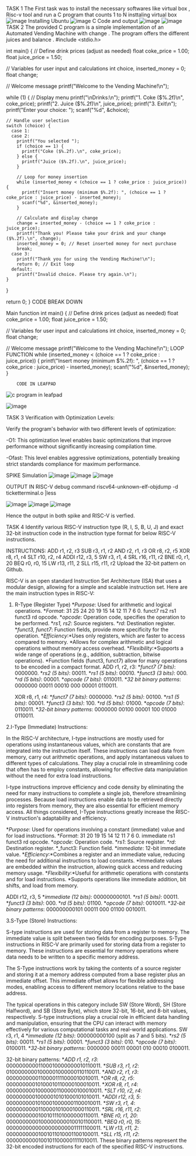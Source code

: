 TASK 1 
The First task was to install the necessary softwares like virtual box , Risc-v tool and run a C program that counts 1 to N 
insttaling virtual box
![image](https://github.com/sahana09012004/TASK-1-/assets/150324046/80faafdc-45e1-4534-816b-0f105889e7eb)
Installing Ubuntu
![image](https://github.com/sahana09012004/TASK-1-/assets/150324046/3ca8366d-6633-4fde-bb3a-f74f2781582f)
C Code and output 
![image](https://github.com/sahana09012004/TASK-1-/assets/150324046/a02725f3-4de9-489c-a951-284bc18fcffa)
![image](https://github.com/sahana09012004/TASK-1-/assets/150324046/aa608163-ab2f-4ab8-9500-af0936fc68b4)
TASK 2 
The provided C program is a simple implementation of an Automated  Vending Machine with change . The program offers the different juices and balance .
#include <stdio.h>

int main() {
  // Define drink prices (adjust as needed)
  float coke_price = 1.00;
  float juice_price = 1.50;

  // Variables for user input and calculations
  int choice, inserted_money = 0;
  float change;

  // Welcome message
  printf("Welcome to the Vending Machine!\n");

  while (1) {
    // Display menu
    printf("\nDrinks:\n");
    printf("1. Coke ($%.2f)\n", coke_price);
    printf("2. Juice ($%.2f)\n", juice_price);
    printf("3. Exit\n");
    printf("Enter your choice: ");
    scanf("%d", &choice);

    // Handle user selection
    switch (choice) {
      case 1:
      case 2:
        printf("You selected ");
        if (choice == 1) {
          printf("Coke ($%.2f).\n", coke_price);
        } else {
          printf("Juice ($%.2f).\n", juice_price);
        }

        // Loop for money insertion
        while (inserted_money < (choice == 1 ? coke_price : juice_price)) {
          printf("Insert money (minimum $%.2f): ", (choice == 1 ? coke_price : juice_price) - inserted_money);
          scanf("%d", &inserted_money);
        }

        // Calculate and display change
        change = inserted_money - (choice == 1 ? coke_price : juice_price);
        printf("Thank you! Please take your drink and your change ($%.2f).\n", change);
        inserted_money = 0; // Reset inserted money for next purchase
        break;
      case 3:
        printf("Thank you for using the Vending Machine!\n");
        return 0; // Exit loop
      default:
        printf("Invalid choice. Please try again.\n");
    }
  }

  return 0;
}
CODE BREAK DOWN 


Main function 
int main() {
  // Define drink prices (adjust as needed)
  float coke_price = 1.00;
  float juice_price = 1.50;

  // Variables for user input and calculations
  int choice, inserted_money = 0;
  float change;

  // Welcome message
  printf("Welcome to the Vending Machine!\n");
LOOP FUNCTION 
 while (inserted_money < (choice == 1 ? coke_price : juice_price)) {
          printf("Insert money (minimum $%.2f): ", (choice == 1 ? coke_price : juice_price) - inserted_money);
          scanf("%d", &inserted_money);
        }

        
        CODE IN LEAFPAD 
![c program in leafpad](https://github.com/sahana09012004/TASK-1-/assets/150324046/80828039-3426-4e9e-bd41-62d0f498ca2f)


![image](https://github.com/sahana09012004/TASK-1-/assets/150324046/9d589350-c651-4d7a-b5be-fef8af054cd2)


TASK 3 
Verification with Optimization Levels:

Verify the program's behavior with two different levels of optimization:

-O1: This optimization level enables basic optimizations that improve performance without significantly increasing compilation time.

-Ofast: This level enables aggressive optimizations, potentially breaking strict standards compliance for maximum performance.

SPIKE Simulation 
![image](https://github.com/sahana09012004/TASK-1-/assets/150324046/c91baf0b-1a80-46cc-9fe4-f248b2b0ea86)
![image](https://github.com/sahana09012004/TASK-1-/assets/150324046/b709256c-b0a8-49c6-b2ab-c373178fe03f)
![image](https://github.com/sahana09012004/TASK-1-/assets/150324046/e296e5a5-4830-4148-96e4-beab579d0cc5)


OUTPUT IN RISC-V
debug command riscv64-unknown-elf-objdump -d ticketterminal.o |less

![image](https://github.com/sahana09012004/TASK-1-/assets/150324046/bf1f5c46-44e0-44e5-a1d7-b9052d71cbee)
![image](https://github.com/sahana09012004/TASK-1-/assets/150324046/6f9d35cd-7d44-4283-a1d4-8f48d4efd2bc)
![image](https://github.com/sahana09012004/TASK-1-/assets/150324046/40a2c21e-e6fe-4d29-88e8-4ec0d1a69e46)


Hence the output in both spike and RISC-V is verfied.




TASK 4 
Identify various RISC-V instruction type (R, I, S, B, U, J) and exact 32-bit instruction code in the instruction type format for below RISC-V instructions.


INSTRUCTIONS:
     ADD r1, r2, r3
     SUB r3, r1, r2
     AND r2, r1, r3
     OR r8, r2, r5
     XOR r8, r1, r4
     SLT r10, r2, r4
     ADDI r12, r3, 5
     SW r3, r1, 4
     SRL r16, r11, r2
     BNE r0, r1, 20
     BEQ r0, r0, 15
     LW r13, r11, 2
     SLL r15, r11, r2
Upload the 32-bit pattern on Github.

RISC-V is an open standard Instruction Set Architecture (ISA) that uses a modular design, allowing for a simple and scalable instruction set. Here are the main instruction types in RISC-V:

1. R-Type (Register Type)  *_Purpose_: Used for arithmetic and logical operations.
  *_Format_: 31   25 24  20 19  15 14  12 11   7 6   0.
             funct7 rs2 rs1 funct3 rd   opcode.
  *_opcode_: Operation code, specifies the operation to be performed.
  *_rs1, rs2_: Source registers.
  *_rd_: Destination register.
  *_funct3, funct7_: Function fields, provide more specificity for the operation.
  *_Efficiency_:*Uses only registers, which are faster to access compared to memory.
                *Allows for complex arithmetic and logical operations without memory access overhead.
  *_Flexibility_:*Supports a wide range of operations (e.g., addition, subtraction, bitwise operations).
                 *Function fields (funct3, funct7) allow for many operations to be encoded in a compact format.
   ADD r1, r2, r3:
      *_funct7 (7 bits)_: 0000000.
   *_rs2 (5 bits)_: 00011.
   *_rs1 (5 bits)_: 00010.
   *_funct3 (3 bits)_: 000.
   *_rd (5 bits)_: 00001.
   *_opcode (7 bits)_: 0110011.
   *_32 bit binary patterns_:
           0000000 00011 00010 000 00001 0110011.




   XOR r8, r1, r4:
      *_funct7 (7 bits)_: 0000000.
   *_rs2 (5 bits)_: 00100.
   *_rs1 (5 bits)_: 00001.
   *_funct3 (3 bits)_: 100.
   *_rd (5 bits)_: 01000.
   *_opcode (7 bits)_: 0110011.
   *_32-bit binary patterns_:
            0000000 00100 00001 100 01000 0110011.




2.I-Type (Immediate) Instructions:

In the RISC-V architecture, I-type instructions are mostly used for operations using instantaneous values, which are constants that are integrated into the instruction itself. These instructions can load data from memory, carry out arithmetic operations, and apply instantaneous values to different types of calculations. They play a crucial role in streamlining code that often has to employ constants, allowing for effective data manipulation without the need for extra load instructions.

I-type instructions improve efficiency and code density by eliminating the need for many instructions to complete a single job, therefore streamlining processes. Because load instructions enable data to be retrieved directly into registers from memory, they are also essential for efficient memory access. All things considered, I-Type instructions greatly increase the RISC-V instruction's adaptability and efficiency.

   *_Purpose_: Used for operations involving a constant (immediate) value and for load instructions.
   *_Format_: 31     20 19  15 14  12 11   7 6 0.
              immediate rs1 funct3 rd   opcode.
   *_opcode_: Operation code.
   *_rs1_: Source register.
   *_rd_: Destination register.
   *_funct3: Function field.
   *_immediate_: 12-bit immediate value.
   *_Efficiency_:*Combines a register and an immediate value, reducing the need for additional instructions to load constants.
                 *Immediate values are embedded within the instruction, allowing quick access and reducing memory usage.
   *_Flexibility_:*Useful for arithmetic operations with constants and for load  instructions.
           *Supports operations like immediate addition, bit shifts, and load from memory.

  
  
  ADDI r12, r3, 5
     *_immediate (12 bits)_: 000000000101.
   *_rs1 (5 bits)_: 00011.
   *_funct3 (3 bits)_: 000.
   *_rd (5 bits)_: 01100.
   *_opcode (7 bits)_: 0010011.
   *_32-bit binary patterns_:
            000000000101 00011 000 01100 0010011.
  
  
  
  
  
3.S-Type (Store) Instructions:

S-type instructions are used for storing data from a register to memory. The immediate value is split between two fields for encoding purposes. S-Type instructions in RISC-V are primarily used for storing data from a register to memory. These instructions are essential for memory operations where data needs to be written to a specific memory address.

The S-Type instructions work by taking the contents of a source register and storing it at a memory address computed from a base register plus an immediate offset. This immediate offset allows for flexible addressing modes, enabling access to different memory locations relative to the base address.

The typical operations in this category include SW (Store Word), SH (Store Halfword), and SB (Store Byte), which store 32-bit, 16-bit, and 8-bit values, respectively. S-type instructions play a crucial role in efficient data handling and manipulation, ensuring that the CPU can interact with memory effectively for various computational tasks and real-world applications.
SW r3, r1, 4
  *_immediate (12 bits)_: 000000000100 (split as 7 and 5 bits).
  *_rs2 (5 bits)_: 00011.
  *_rs1 (5 bits)_: 00001.
  *_funct3 (3 bits)_: 010.
  *_opcode (7 bits)_: 0100011.
  *_32-bit binary patterns_:
           0000000 00011 00001 010 00010 0100011.
  
  
  
  
  
  
  32-bit binary patterns:
  *_ADD  r1, r2, r3_: 00000000001100010000000010110011.
  *_SUB  r3, r1, r2_: 01000000001000001000000110110011.
  *_AND  r2, r1, r3_: 00000000001100001111000010010011.
  *_OR   r8, r2, r5_: 00000000010100010110000100010011.
  *_XOR  r8, r1, r4_: 00000000010000001100000100010011.
  *_SLT  r10, r2, r4_: 00000000010000010101000101010011.
  *_ADDI r12, r3, 5_: 00000000010100010000001100010011.
  *_SW   r3, r1, 4_: 00000000001100001010001000110011.
  *_SRL  r16, r11, r2_: 00000000001001011101000000110011.
  *_BNE  r0, r1, 20_: 00000000001000000000100101100011.
  *_BEQ  r0, r0, 15_: 00000000000000000000011111100011.
  *_LW   r13, r11, 2_: 00000000001001011010001100100011.
  *_SLL  r15, r11, r2_: 00000000001001011000001111010011.
These binary patterns represent the 32-bit encoded instructions for each of the specified RISC-V instructions.


   



